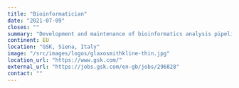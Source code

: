 ```yaml
---
title: "Bioinformatician"
date: "2021-07-09"
closes: ""
summary: "Development and maintenance of bioinformatics analysis pipelines to continuously improve the bioinformatics support available at GSK as well as to provide creative solutions to a wide variety of biological big data challenges using a variety of environments (incl. Linux, Galaxy, DNA-Nexus or any relevant scripting language) for omics analysis."
continent: EU
location: "GSK, Siena, Italy"
image: "/src/images/logos/glaxosmithkline-thin.jpg"
location_url: "https://www.gsk.com/"
external_url: "https://jobs.gsk.com/en-gb/jobs/296828"
contact: ""
---
```

